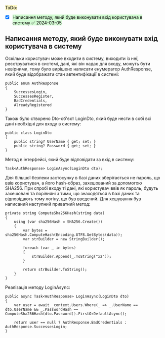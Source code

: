 <mark style="background: #FFF3A3A6;">ToDo:</mark>
- [x] <mark style="background: #BBFABBA6;">Написання методу, який буде виконувати вхід користувача в систему ✅ 2024-03-05</mark>

## Написання методу, який буде виконувати вхід користувача в систему
Оскільки користувач може входити в систему, виходити із неї, реєструватися в системі, дані, які він надає для входу, можуть бути невірними, тому було вирішено написати енумератор AuthResponse, який буде відображати стан автентифікації в системі:
```CSharp
public enum AuthResponse
{
    SuccessesLogin,
    SuccessesRegister,
    BadCredentials,
    AlreadyRegistered
}
```

Також було створено Dto-об'єкт LoginDto, який буде нести в собі всі дані необхідні для входу в систему:
```CSharp
public class LoginDto
{
    public string? UserName { get; set; }
    public string? Password { get; set; }
}
```

Метод в інтерфейсі, який буде відповідати за вхід в систему:
```CSharp
Task<AuthResponse> LoginAsync(LoginDto dto);
```

Для більшої безпеки застосунку в базі даних зберігається не пароль, що ввів користувач, а його hash-образ, захешований за допомогою SHA256. При спробі входу ті дані, які користувач ввів як пароль, будуть захешовані та порівняні з тими, що знаходяться в базі даних та відповідають тому логіну, що був введений. Для хешування був написаний наступний приватний метод:
```CSharp
private string ComputeSha256Hash(string data)
{
    using (var sha256Hash = SHA256.Create())
    {
        var bytes = sha256Hash.ComputeHash(Encoding.UTF8.GetBytes(data));
        var strBuilder = new StringBuilder();

        foreach (var _ in bytes)
        {
            strBuilder.Append(_.ToString("x2"));
        }

        return strBuilder.ToString();
    }
}
```

Реалізація методу LoginAsync:
```CSharp
public async Task<AuthResponse> LoginAsync(LoginDto dto)
{
    var user = await _context.Users.Where(_ => _.UserName == dto.UserName && _.PasswordHash == ComputeSha256Hash(dto.Password)).FirstOrDefaultAsync();

    return user == null ? AuthResponse.BadCredentials : AuthResponse.SuccessesLogin;
}
```
